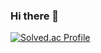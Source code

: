 ### Hi there 👋  
[![Solved.ac Profile](http://mazassumnida.wtf/api/v2/generate_badge?boj=parksoeun)](https://solved.ac/parksoeun/)

<!--
**PJSliable/PJSliable** is a ✨ _special_ ✨ repository because its `README.md` (this file) appears on your GitHub profile.

Here are some ideas to get you started:

- 🔭 I’m currently working on ...
- 🌱 I’m currently learning ...
- 👯 I’m looking to collaborate on ...
- 🤔 I’m looking for help with ...
- 💬 Ask me about ...
- 📫 How to reach me: ...
- 😄 Pronouns: ...
- ⚡ Fun fact: ...
-->
